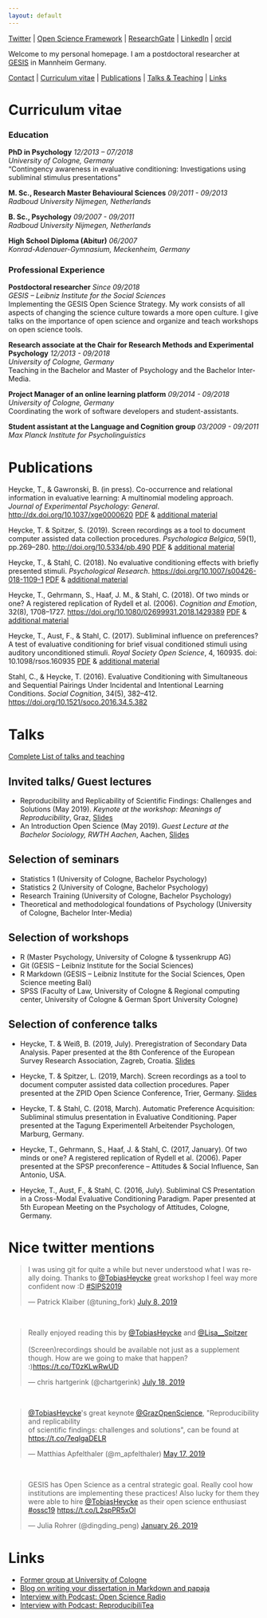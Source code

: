 ```yaml
---
layout: default
---
```


[Twitter](https://twitter.com/TobiasHeycke) |
[Open Science Framework](https://osf.io/q5eak/) |
[ResearchGate](https://www.researchgate.net/profile/Tobias_Heycke) |
[LinkedIn](https://de.linkedin.com/in/tobias-heycke-878a045a) |
[orcid](http://orcid.org/0000-0001-6358-6713)

Welcome to my personal homepage. I am a postdoctoral researcher at [GESIS](https://gesis.org) in Mannheim Germany.


[Contact](https://www.gesis.org/institut/mitarbeiterverzeichnis/person/?tx_gextstaffdir_staffdirectory%5bemail%5d=Tobias.Heycke@gesis.org&tx_gextstaffdir_staffdirectory%5baction%5d=details&tx_gextstaffdir_staffdirectory%5bcontroller%5d=Index&no_cache=1) |
[Curriculum vitae](#curriculum-vitae) |
[Publications](#publications) |
[Talks & Teaching](#talks) |
[Links](#links)



<!--I am interesting in evaluative conditioning, subliminal influence and everything connected to Open Science in all disciplines, especially preregistration, R, RMarkdown, reproducible code, open science workshops, statistical methods.-->

# Curriculum vitae

### Education

**PhD in Psychology** *12/2013 – 07/2018* <br>
*University of Cologne, Germany* <br>
“Contingency awareness in evaluative conditioning: Investigations using subliminal stimulus presentations”

**M. Sc., Research Master Behavioural Sciences** *09/2011 - 09/2013* <br>
*Radboud University Nijmegen, Netherlands*

**B. Sc., Psychology** *09/2007 - 09/2011*<br>
*Radboud University Nijmegen, Netherlands*

**High School Diploma (Abitur)** *06/2007* <br>	
*Konrad-Adenauer-Gymnasium, Meckenheim, Germany*


### Professional Experience

**Postdoctoral researcher** *Since 09/2018* <br>
*GESIS – Leibniz Institute for the Social Sciences* <br>
Implementing the GESIS Open Science Strategy. 
My work consists of all aspects of changing the science culture towards a more open culture.
I give talks on the importance of open science and organize and teach workshops on open science tools.

**Research associate at the Chair for Research Methods and Experimental Psychology** *12/2013 - 09/2018* <br>
*University of Cologne, Germany* <br>
Teaching in the Bachelor and Master of Psychology and the Bachelor Inter-Media.

**Project Manager of an online learning platform** *09/2014 - 09/2018* <br>
*University of Cologne, Germany* <br>
Coordinating the work of software developers and student-assistants.

**Student assistant at the Language and Cognition group** *03/2009 - 09/2011* <br>
*Max Planck Institute for Psycholinguistics* <br>

# Publications

Heycke, T., & Gawronski, B. (in press). Co-occurrence and relational information in evaluative learning: A multinomial modeling approach. *Journal of Experimental Psychology: General*. http://dx.doi.org/10.1037/xge0000620 [PDF](http://www.bertramgawronski.com/documents/HG_JEPG.pdf) & [additional material](https://osf.io/7ac4d/)

Heycke, T. & Spitzer, S. (2019). Screen recordings as a tool to document computer assisted data collection procedures. *Psychologica Belgica*, 59(1), pp.269–280. http://doi.org/10.5334/pb.490 [PDF](https://www.psychologicabelgica.com/articles/10.5334/pb.490/) & [additional material](https://osf.io/y6gbm/)

Heycke, T., & Stahl, C. (2018). No evaluative conditioning effects with briefly presented stimuli. *Psychological Research*. https://doi.org/10.1007/s00426-018-1109-1 [PDF](https://psyarxiv.com/ujq4g/) & [additional material](https://osf.io/3dn7e/files/)

Heycke, T., Gehrmann, S., Haaf, J. M., & Stahl, C. (2018). Of two minds or one? A registered replication of Rydell et al. (2006). *Cognition and Emotion*, 32(8), 1708–1727. https://doi.org/10.1080/02699931.2018.1429389 [PDF](https://osf.io/tsvkd/) & [additional material](https://osf.io/c57sr/)

Heycke, T., Aust, F., & Stahl, C. (2017). Subliminal influence on preferences? A test of evaluative conditioning for brief visual conditioned stimuli using auditory unconditioned stimuli. *Royal Society Open Science*, 4, 160935. doi: 10.1098/rsos.160935 [PDF](https://doi.org/10.1098/rsos.160935) & [additional material](https://osf.io/cx5eh/)

Stahl, C., & Heycke, T. (2016). Evaluative Conditioning with Simultaneous and Sequential Pairings Under Incidental and Intentional Learning Conditions. *Social Cognition*, 34(5), 382–412. https://doi.org/10.1521/soco.2016.34.5.382


# Talks

[Complete List of talks and teaching](pages/talks.md)

## Invited talks/ Guest lectures

- Reproducibility and Replicability of Scientific Findings: Challenges and Solutions (May 2019). *Keynote at the workshop: Meanings of Reproducibility*, Graz, [Slides](https://osf.io/38v9g/)
- An Introduction Open Science (May 2019). *Guest Lecture at the Bachelor Sociology, RWTH Aachen*, Aachen, [Slides](https://osf.io/cmz7t/) 

## Selection of seminars

- Statistics 1 (University of Cologne, Bachelor Psychology)
- Statistics 2 (University of Cologne, Bachelor Psychology)
- Research Training (University of Cologne, Bachelor Psychology)
- Theoretical and methodological foundations of Psychology (University of Cologne, Bachelor Inter-Media)

## Selection of workshops

- R (Master Psychology, University of Cologne & tyssenkrupp AG)
- Git (GESIS – Leibniz Institute for the Social Sciences)
- R Markdown (GESIS – Leibniz Institute for the Social Sciences, Open Science meeting Bali)
- SPSS (Faculty of Law, University of Cologne & Regional computing center, University of Cologne & German Sport University Cologne)

## Selection of conference talks

- Heycke, T. & Weiß, B. (2019, July). Preregistration of Secondary Data Analysis. Paper presented at the 8th Conference of the European Survey Research Association, Zagreb, Croatia. [Slides](https://osf.io/cqb47/) 

- Heycke, T. & Spitzer, L. (2019, March). Screen recordings as a tool to document computer assisted data collection procedures. Paper presented at the ZPID Open Science Conference, Trier, Germany. [Slides](https://osf.io/cbpu9/)

- Heycke, T. & Stahl, C. (2018, March). Automatic Preference Acquisition: Subliminal stimulus presentation in Evaluative Conditioning. Paper presented at the Tagung Experimentell Arbeitender Psychologen, Marburg, Germany.

- Heycke, T., Gehrmann, S., Haaf, J. & Stahl, C. (2017, January). Of two minds or one? A registered replication of Rydell et al. (2006). Paper presented at the SPSP preconference – Attitudes & Social Influence, San Antonio, USA.

- Heycke, T., Aust, F., & Stahl, C. (2016, July). Subliminal CS Presentation in a Cross-Modal Evaluative Conditioning Paradigm. Paper presented at 5th European Meeting on the Psychology of Attitudes, Cologne, Germany.


# Nice twitter mentions

<blockquote class="twitter-tweet"><p lang="en" dir="ltr">I was using git for quite a while but never understood what I was really doing. Thanks to <a href="https://twitter.com/TobiasHeycke?ref_src=twsrc%5Etfw">@TobiasHeycke</a> great workshop I feel way more confident now :D <a href="https://twitter.com/hashtag/SIPS2019?src=hash&amp;ref_src=twsrc%5Etfw">#SIPS2019</a></p>&mdash; Patrick Klaiber (@tuning_fork) <a href="https://twitter.com/tuning_fork/status/1148237451900702721?ref_src=twsrc%5Etfw">July 8, 2019</a></blockquote> <script async src="https://platform.twitter.com/widgets.js" charset="utf-8"></script> 

<br> 

<blockquote class="twitter-tweet"><p lang="en" dir="ltr">Really enjoyed reading this by <a href="https://twitter.com/TobiasHeycke?ref_src=twsrc%5Etfw">@TobiasHeycke</a> and <a href="https://twitter.com/Lisa__Spitzer?ref_src=twsrc%5Etfw">@Lisa__Spitzer</a> <br><br>(Screen)recordings should be available not just as a supplement though. How are we going to make that happen? :)<a href="https://t.co/T0zKLwRwUD">https://t.co/T0zKLwRwUD</a></p>&mdash; chris hartgerink (@chartgerink) <a href="https://twitter.com/chartgerink/status/1151863121188937728?ref_src=twsrc%5Etfw">July 18, 2019</a></blockquote> <script async src="https://platform.twitter.com/widgets.js" charset="utf-8"></script> 

<br> 

<blockquote class="twitter-tweet"><p lang="en" dir="ltr"><a href="https://twitter.com/TobiasHeycke?ref_src=twsrc%5Etfw">@TobiasHeycke</a>&#39;s great keynote <a href="https://twitter.com/GrazOpenScience?ref_src=twsrc%5Etfw">@GrazOpenScience</a>, &quot;Reproducibility and replicability <br>of scientific findings: challenges and solutions&quot;, can be found at <a href="https://t.co/7eqlgaDELR">https://t.co/7eqlgaDELR</a></p>&mdash; Matthias Apfelthaler (@m_apfelthaler) <a href="https://twitter.com/m_apfelthaler/status/1129306966331940864?ref_src=twsrc%5Etfw">May 17, 2019</a></blockquote> <script async src="https://platform.twitter.com/widgets.js" charset="utf-8"></script> 

<br> 

<blockquote class="twitter-tweet"><p lang="en" dir="ltr">GESIS has Open Science as a central strategic goal. Really cool how institutions are implementing these practices! Also lucky for them they were able to hire <a href="https://twitter.com/TobiasHeycke?ref_src=twsrc%5Etfw">@TobiasHeycke</a> as their open science enthusiast <a href="https://twitter.com/hashtag/ossc19?src=hash&amp;ref_src=twsrc%5Etfw">#ossc19</a> <a href="https://t.co/L2spPR5xOl">https://t.co/L2spPR5xOl</a></p>&mdash; Julia Rohrer (@dingding_peng) <a href="https://twitter.com/dingding_peng/status/1089163794088161282?ref_src=twsrc%5Etfw">January 26, 2019</a></blockquote> <script async src="https://platform.twitter.com/widgets.js" charset="utf-8"></script> 



# Links

- [Former group at University of Cologne](http://methexp.uni-koeln.de/)
- [Blog on writing your dissertation in Markdown and papaja](http://rpubs.com/theycke/380678)
- [Interview with Podcast: Open Science Radio](http://www.openscienceradio.org/2019/03/19/osr156-open-science-strategy-error-culture-incentives-etc-oscibar-en/)
- [Interview with Podcast: ReproducibiliTea](https://soundcloud.com/reproducibilitea/episode-17-lisa-spitzer-and-tobias-heycke)